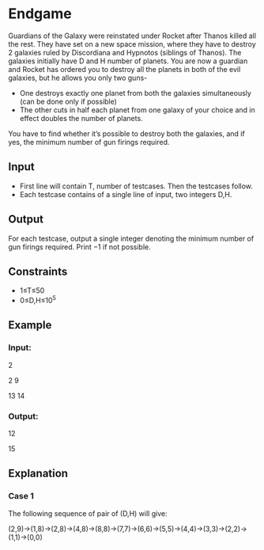 # Endgame

Guardians of the Galaxy were reinstated under Rocket after Thanos killed all the rest. 
They have set on a new space mission, where they have to destroy 2 galaxies ruled by Discordiana and Hypnotos (siblings of Thanos).
The galaxies initially have D and H number of planets. 
You are now a guardian and Rocket has ordered you to destroy all the planets in both of the evil galaxies, but he allows you only two guns-

- One destroys exactly one planet from both the galaxies simultaneously (can be done only if possible)
- The other cuts in half each planet from one galaxy of your choice and in effect doubles the number of planets.

You have to find whether it’s possible to destroy both the galaxies, and if yes, the minimum number of gun firings required.

## Input

- First line will contain T, number of testcases. Then the testcases follow.
- Each testcase contains of a single line of input, two integers D,H.

## Output

For each testcase, output a single integer denoting the minimum number of gun firings required. Print −1 if not possible.

## Constraints

- 1≤T≤50
- 0≤D,H≤10<sup>5</sup>

## Example

### Input:

2

2 9

13 14

### Output:

12

15

## Explanation

### Case 1

The following sequence of pair of (D,H) will give:

(2,9)->(1,8)->(2,8)->(4,8)->(8,8)->(7,7)->(6,6)->(5,5)->(4,4)->(3,3)->(2,2)->(1,1)->(0,0)
